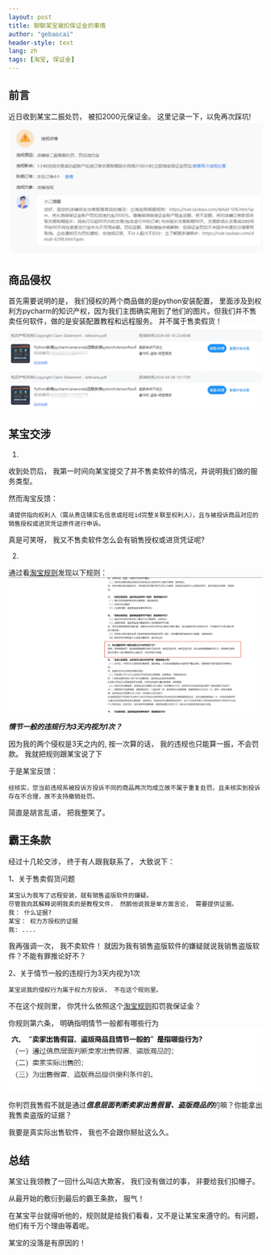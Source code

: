 ```yaml
---
layout: post
title: 聊聊某宝被扣保证金的事情
author: "gebaocai"
header-style: text
lang: zh
tags: [淘宝, 保证金]
---
```


前言
------
近日收到某宝二振处罚， 被扣2000元保证金。 这里记录一下，以免再次踩坑!
![](/img/in-post/2024/taobao-wuchi/fakuan.png)

商品侵权
------
首先需要说明的是， 我们侵权的两个商品做的是python安装配置， 里面涉及到权利方pycharm的知识产权，因为我们主图确实用到了他们的图片。但我们并不售卖任何软件，做的是安装配置教程和远程服务。 并不属于售卖假货！
![](/img/in-post/2024/taobao-wuchi/qiquan.png)


某宝交涉
------
1. 
收到处罚后， 我第一时间向某宝提交了并不售卖软件的情况，并说明我们做的服务类型。

然而淘宝反馈：

```
请提供指向权利人（需从贵店铺实名信息或旺旺id完整关联至权利人），且与被投诉商品对应的销售授权或进货凭证原件进行申诉。
```

真是可笑呀， 我又不售卖软件怎么会有销售授权或进货凭证呢?  

2. 
通过看[淘宝规则](https://rulechannel.taobao.com/?type=detail&ruleId=506&cId=89#/rule/detail?ruleId=506&cId=89)发现以下规则： 
![](/img/in-post/2024/taobao-wuchi/taobao-rule.png)

***情节一般的违规行为3天内视为1次？*** 

因为我的两个侵权是3天之内的, 按一次算的话， 我的违规也只能算一振，不会罚款。 我就把规则跟某宝说了下

于是某宝反馈：
```
经核实，您当前违规系被投诉方投诉不同的商品两次均成立故不属于重复处罚，且未核实到投诉存在不合理，故不支持撤销处罚。
```

简直是胡言乱语， 把我整笑了。

霸王条款
------
经过十几轮交涉， 终于有人跟我联系了， 大致说下：

1、关于售卖假货问题

```
某宝认为我写了远程安装，就有销售盗版软件的嫌疑。
尽管我向其解释说明我卖的是教程文件， 然鹅他说我是单方面言论， 需要提供证据。
我： 什么证据?
某宝： 权力方授权的证据
我: ....
```

我再强调一次， 我不卖软件！ 就因为我有销售盗版软件的嫌疑就说我销售盗版软件？不能有罪推论好不？

2、关于情节一般的违规行为3天内视为1次
```
某宝说我的侵权行为属于权力方投诉， 不在这个规则里。
```

不在这个规则里， 你凭什么依照这个[淘宝规则](https://rulechannel.taobao.com/?type=detail&ruleId=506&cId=89#/rule/detail?ruleId=506&cId=89)扣罚我保证金？

你规则第六条， 明确指明情节一般都有哪些行为
![](/img/in-post/2024/taobao-wuchi/taobao-rule2.png)

你判罚我售假不就是通过***信息层面判断卖家出售假冒、盗版商品的***的嘛？你能拿出我售卖盗版的证据？

我要是真实际出售软件， 我也不会跟你掰扯这么久。

总结
------
某宝让我领教了一回什么叫店大欺客， 我们没有做过的事， 非要给我们扣帽子。

从最开始的敷衍到最后的霸王条款， 服气！

在某宝平台就得听他的，规则就是给我们看看，又不是让某宝来遵守的。有问题， 他们有千万个理由等着呢。

某宝的没落是有原因的！